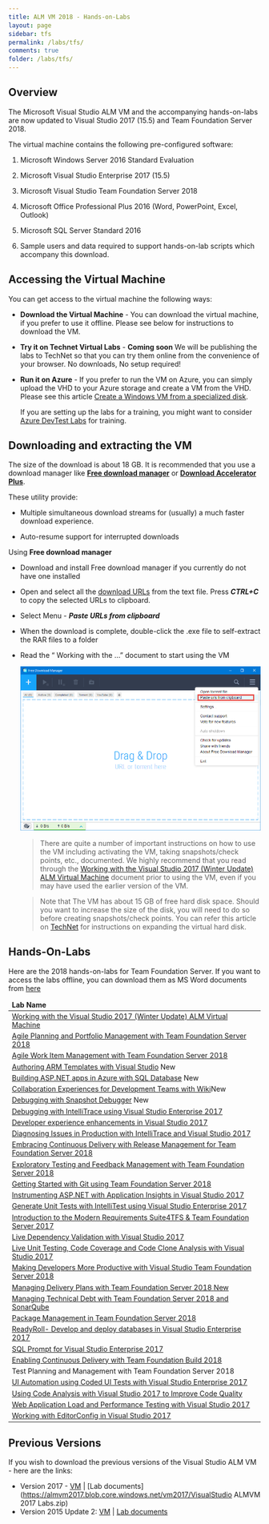 ```yaml
---
title: ALM VM 2018 - Hands-on-Labs 
layout: page    
sidebar: tfs
permalink: /labs/tfs/
comments: true
folder: /labs/tfs/
---
```


## Overview

The Microsoft Visual Studio ALM VM and the accompanying hands-on-labs are now updated to Visual Studio 2017 (15.5) and Team Foundation Server 2018. 

The virtual machine contains the following pre-configured software:

1. Microsoft Windows Server 2016 Standard Evaluation

2. Microsoft Visual Studio Enterprise 2017 (15.5)

3. Microsoft Visual Studio Team Foundation Server 2018

4. Microsoft Office Professional Plus 2016 (Word, PowerPoint,
    Excel, Outlook)

5. Microsoft SQL Server Standard 2016

6. Sample users and data required to support hands-on-lab scripts which accompany this download.

## Accessing the Virtual Machine

You can get access to the virtual machine the following ways:

- **Download the Virtual Machine** - You can download the virtual machine, if you prefer to use it offline. Please see below for instructions to download the VM.
- **Try it on Technet Virtual Labs** - **Coming soon** We will be publishing the labs to TechNet so that you can try them online from the convenience of your browser. No downloads, No setup required!

- **Run it on Azure** - If you prefer to run the VM on Azure, you can simply upload the VHD to your Azure storage and create a VM from the VHD. Please see this article [Create a Windows VM from a specialized disk](https://docs.microsoft.com/en-us/azure/virtual-machines/windows/create-vm-specialized). 

    If you are setting up the labs for a training, you  might want to consider [Azure DevTest Labs](https://docs.microsoft.com/en-us/azure/devtest-lab/devtest-lab-training-lab) for training.

## Downloading and extracting the VM

The size of the download is about 18 GB. It is recommended that you use a download manager  like [**Free download manager**](http://www.freedownloadmanager.org/) or [**Download Accelerator Plus**](http://www.speedbit.com/dap/).

These utility provide:

* Multiple simultaneous download streams for (usually) a much faster download experience.

* Auto-resume support for interrupted downloads

Using **Free download manager**

- Download and install Free download manager if you currently do not have one installed 
- Open and select all the <a href="media/almvm2017wu2links.txt">download URLs</a> from the text file. Press ***CTRL+C*** to copy the selected URLs to clipboard.
- Select Menu - ***Paste URLs from clipboard***      
- When the download is complete, double-click the .exe file to self-extract the RAR files to a folder       
- Read the “ Working with the …” document to start using the VM

  <img src="media/fdm.png" />


   >There are quite a number of important instructions on how to use the VM including activating the VM, taking snapshots/check points, etc., documented. We highly recommend that you read through the [Working with the Visual Studio 2017 (Winter Update) ALM Virtual Machine]() document prior to using the VM, even if you may have used the earlier version of the VM.

   >Note that The VM has about 15 GB of free hard disk space. Should you want to increase the size of the disk, you will need to do so before creating snapshots/check points. You can refer this article on [TechNet]() for instructions on expanding the virtual hard disk.

## Hands-On-Labs

Here are the 2018 hands-on-labs for Team Foundation Server. If you want to access the labs offline, you can download them as MS Word documents from [here](https://almvm2017wu.blob.core.windows.net/labs/ALMVM2017WULabs.zip)

<table width="100%">
   <thead>
      <td><b>
         Lab Name</b>
      </td>
   </thead>
   <tr>
      <td><a href="started/">Working with the Visual Studio 2017 (Winter Update) ALM Virtual Machine</a></td>
   </tr>
   <tr>
      <td><a href="agile/">Agile Planning and Portfolio Management with Team Foundation Server 2018</a></td>
   </tr>
   <tr>
      <td><a href="agileworkitems/">Agile Work Item Management with Team Foundation Server 2018</a></td>
   </tr>
   <tr>
      <td><a href="armtemplates/">Authoring ARM Templates with Visual Studio</a>     <span class="label label-success">New</span></td>
   </tr>
   <tr>
      <td><a href="aspnetazure/">Building ASP.NET apps in Azure with SQL Database</a>     <span class="label label-success">New</span></td>
   </tr>
   <tr>
      <td><a href="devteamcollaboration/">Collaboration Experiences for Development Teams with Wiki</a><span class="label label-success">New</span></td>
   </tr>
   <tr>
      <td><a href="snapshotdebugger/">Debugging with Snapshot Debugger</a>     <span class="label label-success">New</span></td>
   </tr>
   <tr>
      <td><a href="debugging/">Debugging with IntelliTrace using Visual Studio Enterprise 2017</a></td>
   </tr>
   <tr>
      <td><a href="devexp/">Developer experience enhancements in Visual Studio 2017</a></td>
   </tr>
   <tr>
      <td><a href="intellitrace/">Diagnosing Issues in Production with IntelliTrace and Visual Studio 2017</a></td>
   </tr>
   <tr>
      <td><a href="releasemanagement/">Embracing Continuous Delivery with Release Management for Team Foundation Server 2018</a></td>
   </tr>
   <tr>
      <td><a href="exploratorytesting/">Exploratory Testing and Feedback Management with Team Foundation Server 2018</a></td>
   </tr>
   <tr>
      <td><a href="git/">Getting Started with Git using Team Foundation Server 2018</a></td>
   </tr>
   <tr>
      <td><a href="appinsights/">Instrumenting ASP.NET with Application Insights in Visual Studio 2017</a></td>
   </tr>
   <tr>
      <td><a href="intellitest/">Generate Unit Tests with IntelliTest using Visual Studio Enterprise 2017</a></td>
   </tr>
   <tr>
      <td><a href="smartword4tfs/">Introduction to the Modern Requirements Suite4TFS & Team Foundation Server 2017</a></td>
   </tr>
   <tr>
      <td><a href="livedependencyvalidation/">Live Dependency Validation with Visual Studio 2017</a></td>
   </tr>
   <tr>
      <td><a href="liveunittesting/">Live Unit Testing, Code Coverage and Code Clone Analysis with Visual Studio 2017</a></td>
   </tr>
   <tr>
      <td><a href="vsproductivity/">Making Developers More Productive with Visual Studio Team Foundation Server 2018</a></td>
   </tr>
   <tr>
      <td><a href="deliveryplans/">Managing Delivery Plans with Team Foundation Server 2018     <span class="label label-success">New</span></a></td>
   </tr>
   <tr>
      <td><a href="technicaldebt/">Managing Technical Debt with Team Foundation Server 2018 and SonarQube</a></td>
   </tr>
   <tr>
      <td><a href="packagemanagement/">Package Management in Team Foundation Server 2018</a></td>
   </tr>
   <tr>
      <td><a href="readyroll/">ReadyRoll- Develop and deploy databases in Visual Studio Enterprise 2017</a></td>
   </tr>
   <tr>
      <td><a href="sqlprompt/">SQL Prompt for Visual Studio Enterprise 2017</a></td>
   </tr>
   <tr>
      <td><a href="build/">Enabling Continuous Delivery with Team Foundation Build 2018</a></td>
   </tr>
   <tr>
      <td><a hrf="manualtesting/">Test Planning and Management with Team Foundation Server 2018</a></td>
   </tr>
   <tr>
      <td><a href="codedui/">UI Automation using Coded UI Tests with Visual Studio Enterprise 2017</a></td>
   </tr>
   <tr>
      <td><a href="codeanalysis/">Using Code Analysis with Visual Studio 2017 to Improve Code Quality</a></td>
   </tr>
   <tr>
      <td><a href="load/">Web Application Load and Performance Testing with Visual Studio 2017</a></td>
   </tr>
   <tr>
      <td><a href="editorconfig/">Working with EditorConfig in Visual Studio 2017</a></td>
   </tr>
</table>

## Previous Versions

If you wish to download the previous versions of the Visual Studio ALM VM - here are the links:
* Version 2017 -  [VM](media/almvm2017url.txt) \|  [Lab documents](https://almvm2017.blob.core.windows.net/vm2017/VisualStudio ALMVM 2017 Labs.zip)
* Version 2015 Update 2: [VM](https://msdnshared.blob.core.windows.net/media/2016/06/ALMVM-2015-Update-2-Downloads.txt) \| [Lab documents](http://vsalmvm.azurewebsites.net/visual-studio-2015-update-2-alm-virtual-machine-and-hands-on-labs-demo-scripts/)